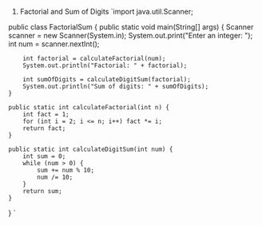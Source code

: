 
1. Factorial and Sum of Digits
`import java.util.Scanner;

public class FactorialSum {
    public static void main(String[] args) {
        Scanner scanner = new Scanner(System.in);
        System.out.print("Enter an integer: ");
        int num = scanner.nextInt();
        
        int factorial = calculateFactorial(num);
        System.out.println("Factorial: " + factorial);
        
        int sumOfDigits = calculateDigitSum(factorial);
        System.out.println("Sum of digits: " + sumOfDigits);
    }
    
    public static int calculateFactorial(int n) {
        int fact = 1;
        for (int i = 2; i <= n; i++) fact *= i;
        return fact;
    }
    
    public static int calculateDigitSum(int num) {
        int sum = 0;
        while (num > 0) {
            sum += num % 10;
            num /= 10;
        }
        return sum;
    }
}
`
